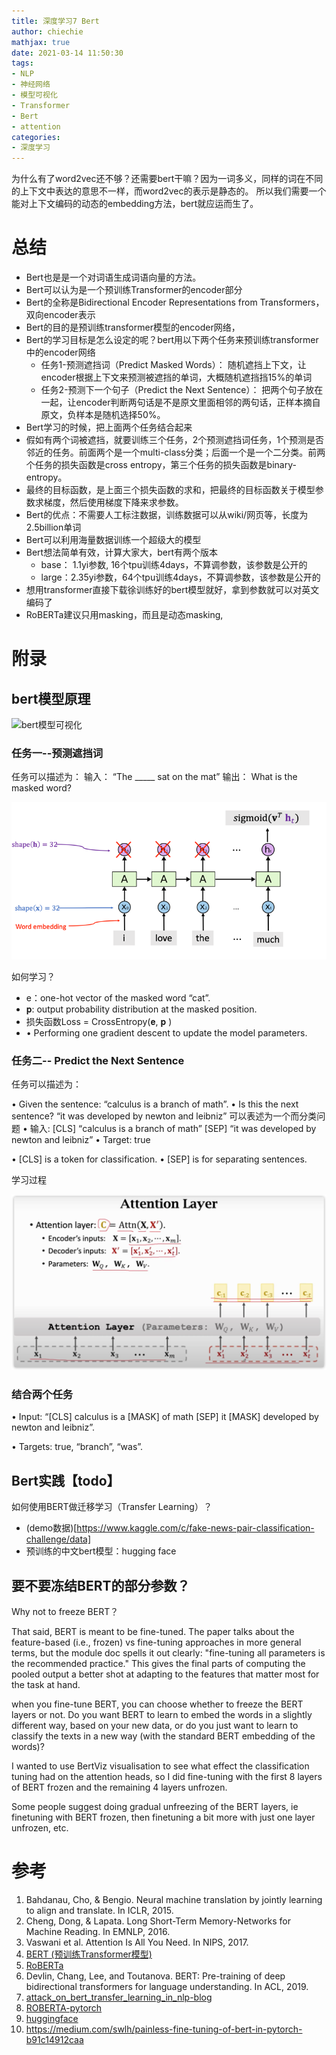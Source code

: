 ```yaml
---
title: 深度学习7 Bert
author: chiechie
mathjax: true
date: 2021-03-14 11:50:30
tags: 
- NLP
- 神经网络
- 模型可视化
- Transformer
- Bert
- attention
categories:
- 深度学习
---
```


为什么有了word2vec还不够？还需要bert干嘛？因为一词多义，同样的词在不同的上下文中表达的意思不一样，而word2vec的表示是静态的。
所以我们需要一个能对上下文编码的动态的embedding方法，bert就应运而生了。


# 总结

- Bert也是是一个对词语生成词语向量的方法。
- Bert可以认为是一个预训练Transformer的encoder部分
- Bert的全称是Bidirectional Encoder Representations from Transformers，双向encoder表示
- Bert的目的是预训练transformer模型的encoder网络，
- Bert的学习目标是怎么设定的呢？bert用以下两个任务来预训练transformer中的encoder网络
    - 任务1-预测遮挡词（Predict Masked Words）： 随机遮挡上下文，让encoder根据上下文来预测被遮挡的单词，大概随机遮挡挡15%的单词
    - 任务2-预测下一个句子（Predict the Next Sentence）： 把两个句子放在一起，让encoder判断两句话是不是原文里面相邻的两句话，正样本摘自原文，负样本是随机选择50%。
- Bert学习的时候，把上面两个任务结合起来
- 假如有两个词被遮挡，就要训练三个任务，2个预测遮挡词任务，1个预测是否邻近的任务。前面两个是一个multi-class分类；后面一个是一个二分类。前两个任务的损失函数是cross entropy，第三个任务的损失函数是binary-entropy。
- 最终的目标函数，是上面三个损失函数的求和，把最终的目标函数关于模型参数求梯度，然后使用梯度下降来求参数。
- Bert的优点：不需要人工标注数据，训练数据可以从wiki/网页等，长度为2.5billion单词
- Bert可以利用海量数据训练一个超级大的模型
- Bert想法简单有效，计算大家大，bert有两个版本
  - base： 1.1yi参数, 16个tpu训练4days，不算调参数，该参数是公开的
  - large：2.35yi参数，64个tpu训练4days，不算调参数，该参数是公开的
- 想用transformer直接下载徐训练好的bert模型就好，拿到参数就可以对英文编码了
- RoBERTa建议只用masking，而且是动态masking,


# 附录

## bert模型原理

![bert模型可视化](https://images.prismic.io/peltarionv2/e69c6ec6-50d9-43e9-96f0-a09bb338199f_BERT_model.png?auto=compress%2Cformat&rect=0%2C0%2C2668%2C3126&w=1980&h=2320)

### 任务一--预测遮挡词

任务可以描述为：
输入： “The _____ sat on the mat”
输出： What is the masked word?

![img.png](./img.png)

如何学习？

- e：one-hot vector of the masked word “cat”.
- 𝐩: output probability distribution at the masked position.
- 损失函数Loss = CrossEntropy(𝐞, 𝐩 )
- • Performing one gradient descent to update the model parameters.

### 任务二-- Predict the Next Sentence

任务可以描述为：

• Given the sentence:
“calculus is a branch of math”.
• Is this the next sentence?
“it was developed by newton and leibniz”
可以表述为一个而分类问题
• 输入:
[CLS] “calculus is a branch of math”
[SEP] “it was developed by newton and leibniz” 
• Target: true

• [CLS] is a token for classification.
• [SEP] is for separating sentences.

学习过程

![img_1.png](./img_1.png)


### 结合两个任务

• Input:
“[CLS] calculus is a [MASK] of math
[SEP] it [MASK] developed by newton and leibniz”.

• Targets: true, “branch”, “was”.


## Bert实践【todo】

如何使用BERT做迁移学习（Transfer Learning）？

- (demo数据)[https://www.kaggle.com/c/fake-news-pair-classification-challenge/data]
- 预训练的中文bert模型：hugging face

## 要不要冻结BERT的部分参数？

Why not to freeze BERT？

That said, BERT is meant to be fine-tuned. The paper talks about the feature-based (i.e., frozen) vs fine-tuning approaches in more general terms, but the module doc spells it out clearly: "fine-tuning all parameters is the recommended practice." This gives the final parts of computing the pooled output a better shot at adapting to the features that matter most for the task at hand.

when you fine-tune BERT, you can choose whether to freeze the BERT layers or not. Do you want BERT to learn to embed the words in a slightly different way, based on your new data, or do you just want to learn to classify the texts in a new way (with the standard BERT embedding of the words)?

I wanted to use BertViz visualisation to see what effect the classification tuning had on the attention heads, so I did fine-tuning with the first 8 layers of BERT frozen and the remaining 4 layers unfrozen.

Some people suggest doing gradual unfreezing of the BERT layers, ie finetuning with BERT frozen, then finetuning a bit more with just one layer unfrozen, etc.





# 参考
1. Bahdanau, Cho, & Bengio. Neural machine translation by jointly learning to align and translate. In ICLR, 2015.
2. Cheng, Dong, & Lapata. Long Short-Term Memory-Networks for Machine Reading. In EMNLP, 2016.
3. Vaswani et al. Attention Is All You Need. In NIPS, 2017.
4. [BERT (预训练Transformer模型)](https://www.youtube.com/watch?v=UlC6AjQWao8&t=26s)
5. [RoBERTa](https://arxiv.org/pdf/1907.11692v1.pdf)
6. Devlin, Chang, Lee, and Toutanova. BERT: Pre-training of deep bidirectional transformers for language understanding. In ACL, 2019.
7. [attack_on_bert_transfer_learning_in_nlp-blog](https://leemeng.tw/attack_on_bert_transfer_learning_in_nlp.html)
8. [ROBERTA-pytorch](https://pytorch.org/hub/pytorch_fairseq_roberta/)
9. [huggingface](https://discuss.huggingface.co/t/fine-tune-bert-models/1554/2)
10. https://medium.com/swlh/painless-fine-tuning-of-bert-in-pytorch-b91c14912caa